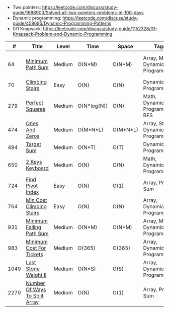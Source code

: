 - Two pointers: https://leetcode.com/discuss/study-guide/1688903/Solved-all-two-pointers-problems-in-100-days
- Dynamic programming: https://leetcode.com/discuss/study-guide/458695/Dynamic-Programming-Patterns
- 0/1 Knapsack: https://leetcode.com/discuss/study-guide/1152328/01-Knapsack-Problem-and-Dynamic-Programming

| #    | Title                                                                        | Level  | Time         | Space      | Tags                               | Note           |
| ---- | ---------------------------------------------------------------------------- | ------ | ------------ | ---------- | ---------------------------------- | -------------- |
| 64   | [Minimum Path Sum](./src/64.minimum-path-sum.py)                             | Medium | O(N\*M)      | O(N\*M)    | Array, Matrix, Dynamic Programming | DP (Max - Min) |
| 70   | [Climbing Stairs](./src/70.climbing-stairs.py)                               | Easy   | O(N)         | O(N)       | Dynamic Programming                |                |
| 279  | [Perfect Squares](./src/279.perfect-squares.py)                              | Medium | O(N\*log(N)) | O(N)       | Math, Dynamic Programming, BFS     |                |
| 474  | [Ones And Zeros](./src/474.ones-and-zeros.py)                                | Medium | O(M\*N\*L)   | O(M\*N\*L) | Array, String, Dynamic Programming |                |
| 494  | [Target Sum](./src/494.target-sum.py)                                        | Medium | O(N\*T)      | O(T)       | Dynamic Programming                |                |
| 650  | [2 Keys Keyboard](./src/650.2-keys-keyboard.py)                              | Medium | O(N)         | O(N)       | Math, Dynamic Programming          |                |
| 724  | [Find Pivot Index](./src/724.find-pivot-index.py)                            | Easy   | O(N)         | O(1)       | Array, Prefix Sum                  |                |
| 764  | [Min Cost Climbing Stairs](./src/764.min-cost-climbing-stairs.py)            | Easy   | O(N)         | O(N)       | Array, Dynamic Programming         |                |
| 931  | [Minimum Falling Path Sum](./src/931.min-falling-path-sum.py)                | Medium | O(N\*M)      | O(N\*M)    | Array, Matrix, Dynamic Programming |                |
| 983  | [Minimum Cost For Tickets](./src/983.min-cost-ticket.py)                     | Medium | O(365)       | O(365)     | Array, Dynamic Programming         |                |
| 1049 | [Last Stone Weight II](./src/1049.last-stone-weight-ii.py)                   | Medium | O(N\*S)      | O(S)       | Array, Dynamic Programming         |                |
| 2270 | [Number Of Ways To Split Array](./src/2270.number-of-ways-to-split-array.py) | Medium | O(N)         | O(1)       | Array, Prefix Sum                  |                |
